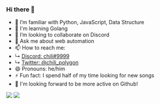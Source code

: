 ### Hi there 👋

- 🌱 I’m familiar with Python, JavaScript, Data Structure
- 📖 I'm learning Golang 
- 👯 I’m looking to collaborate on Discord
- 💬 Ask me about web automation
- 📫 How to reach me: 
- ↳ [Discord: chili#9999](https://stackedit.io/https://discordapp.com/users/407759734305849345)
- ↳ [Twitter: @chili_polygon](https://twitter.com/chili_polygon)
- 😄 Pronouns: he/him
- ⚡ Fun fact: I spend half of my time looking for new songs
- 📙 I'm looking forward to be more active on Github!


<img src="https://github-readme-stats.vercel.app/api/top-langs/?username=chilipolygon&title_color=ffffff&icon_color=bb2acf&text_color=daf7dc&bg_color=151515&layout=compact)(https://github.com/anuraghazra/github-readme-stats">
<img src="https://github-readme-stats.vercel.app/api?username=chilipolygon&&show_icons=true&title_color=ffffff&icon_color=bb2acf&text_color=daf7dc&bg_color=151515">
